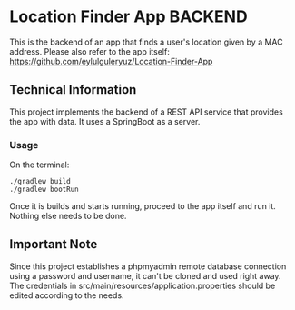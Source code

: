 # Location Finder App BACKEND
This is the backend of an app that finds a user's location given by a MAC address.
Please also refer to the app itself: https://github.com/eylulguleryuz/Location-Finder-App

## Technical Information

This project implements the backend of a REST API service that provides the app with data. It uses a SpringBoot as a server. 

### Usage

On the terminal:
```
./gradlew build 
./gradlew bootRun    
```
Once it is builds and starts running, proceed to the app itself and run it. 
Nothing else needs to be done.

## Important Note
Since this project establishes a phpmyadmin remote database connection using a password and username, it can't be cloned and used right away. 
The credentials in src/main/resources/application.properties should be edited according to the needs.
